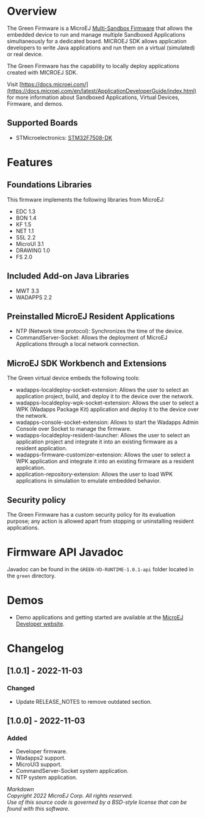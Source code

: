 # Overview

The Green Firmware is a MicroEJ [Multi-Sandbox Firmware](https://docs.microej.com/en/latest/KernelDeveloperGuide/overview.html#multi-sandbox-build-flow) that allows the embedded device to run and manage multiple Sandboxed Applications simultaneously for a dedicated board.
MICROEJ SDK allows application developers to write Java applications and run them on a virtual (simulated) or real device.

The Green Firmware has the capability to locally deploy applications created with MICROEJ SDK.

Visit [https://docs.microej.com/](https://docs.microej.com/en/latest/ApplicationDeveloperGuide/index.html) for more information about Sandboxed Applications, Virtual Devices, Firmware, and demos.

## Supported Boards

- STMicroelectronics: [STM32F7508-DK](https://www.st.com/en/evaluation-tools/stm32f7508-dk.html)

# Features
## Foundations Libraries

This firmware implements the following libraries from MicroEJ:

- EDC 1.3
- BON 1.4
- KF 1.5
- NET 1.1
- SSL 2.2
- MicroUI 3.1
- DRAWING 1.0
- FS 2.0

## Included Add-on Java Libraries

- MWT 3.3
- WADAPPS 2.2

## Preinstalled MicroEJ Resident Applications

- NTP (Network time protocol): Synchronizes the time of the device.
- CommandServer-Socket: Allows the deployment of MicroEJ Applications through a local network connection.

## MicroEJ SDK Workbench and Extensions

The Green virtual device embeds the following tools:

- wadapps-localdeploy-socket-extension: Allows the user to select an application project, build, and deploy it to the device over the network.
- wadapps-localdeploy-wpk-socket-extension: Allows the user to select a WPK (Wadapps Package Kit) application and deploy it to the device over the network.
- wadapps-console-socket-extension: Allows to start the Wadapps Admin Console over Socket to manage the firmware.
- wadapps-localdeploy-resident-launcher: Allows the user to select an application project and integrate it into an existing firmware as a resident application.
- wadapps-firmware-customizer-extension: Allows the user to select a WPK application and integrate it into an existing firmware as a resident application.
- application-repository-extension: Allows the user to load WPK applications in simulation to emulate embedded behavior. 

## Security policy

The Green Firmware has a custom security policy for its evaluation purpose; any action is allowed apart from stopping or uninstalling resident applications.

# Firmware API Javadoc

Javadoc can be found in the ``GREEN-VD-RUNTIME-1.0.1-api`` folder located in the ``green`` directory.

# Demos

- Demo applications and getting started are available at the [MicroEJ Developer website](https://developer.microej.com/get-started/).


# Changelog

## [1.0.1] - 2022-11-03

### Changed 

- Update RELEASE_NOTES to remove outdated section.

## [1.0.0] - 2022-11-03

### Added

- Developer firmware.
- Wadapps2 support.
- MicroUI3 support.
- CommandServer-Socket system application.
- NTP system application.

_Markdown_   
_Copyright 2022 MicroEJ Corp. All rights reserved._  
_Use of this source code is governed by a BSD-style license that can be found with this software._